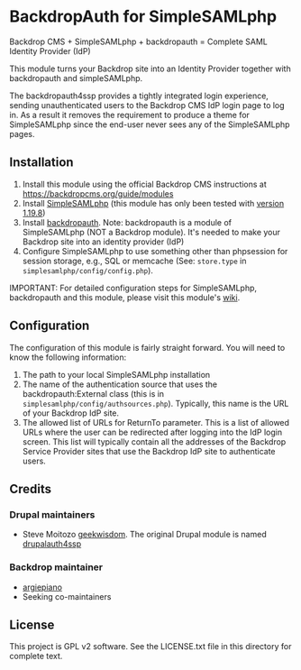 # BackdropAuth for SimpleSAMLphp

Backdrop CMS + SimpleSAMLphp + backdropauth = Complete SAML Identity Provider (IdP)

This module turns your Backdrop site into an Identity Provider together with backdropauth and simpleSAMLphp.

The backdropauth4ssp provides a tightly integrated login experience, sending unauthenticated users to the Backdrop CMS IdP login page to log in. As a result it removes the requirement to produce a theme for SimpleSAMLphp since the end-user never sees any of the SimpleSAMLphp pages.

## Installation

1. Install this module using the official Backdrop CMS instructions at
  https://backdropcms.org/guide/modules
2. Install [SimpleSAMLphp](https://simplesamlphp.org/) (this module has only been tested with [version 1.19.8](https://github.com/simplesamlphp/simplesamlphp/releases/tag/v1.19.8))
3. Install [backdropauth](https://github.com/argiepiano/simplesamlphp-module-backdropauth). Note: backdropauth is a module of SimpleSAMLphp (NOT a Backdrop module). It's needed to make your Backdrop site into an identity provider (IdP)
4. Configure SimpleSAMLphp to use something other than phpsession for session storage, e.g., SQL or memcache (See: `store.type` in `simplesamlphp/config/config.php`).

IMPORTANT: For detailed configuration steps for SimpleSAMLphp, backdropauth and this module, please visit this module's [wiki](https://github.com/backdrop-contrib/backdropauth4ssp/wiki/Sample-configuration-for-backdropauth4ssp).

## Configuration

The configuration of this module is fairly straight forward. You will need to know the following information:
1. The path to your local SimpleSAMLphp installation
2. The name of the authentication source that uses the backdropauth:External class (this is in `simplesamlphp/config/authsources.php`). Typically, this name is the URL of your Backdrop IdP site.
3. The allowed list of URLs for ReturnTo parameter. This is a list of allowed URLs where the user can be redirected after logging into the IdP login screen. This list will typically contain all the addresses of the Backdrop Service Provider sites that use the Backdrop IdP site to authenticate users.


## Credits

### Drupal maintainers
- Steve Moitozo [geekwisdom](http://drupal.org/user/1662). The original Drupal module is named [drupalauth4ssp](https://www.drupal.org/project/drupalauth4ssp)

### Backdrop maintainer
- [argiepiano](https://github.com/argiepiano)
- Seeking co-maintainers

## License

This project is GPL v2 software. See the LICENSE.txt file in this directory for
complete text.